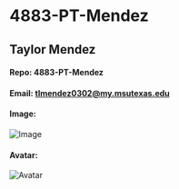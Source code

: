 # 4883-PT-Mendez
## Taylor Mendez
#### Repo: 4883-PT-Mendez
#### Email: tlmendez0302@my.msutexas.edu
#### Image:
![Image](https://avatars3.githubusercontent.com/u/60249734?s=400&u=c1eab82dee8a5c019ed43f968d064137c2f283e8&v=4)
#### Avatar:
![Avatar](https://scontent-dfw5-2.cdninstagram.com/v/t51.2885-19/s320x320/76887919_1329609790577471_6232016607560859648_n.jpg?_nc_ht=scontent-dfw5-2.cdninstagram.com&_nc_ohc=Mgd6osr5NsQAX_aNkZN&oh=cf0e8c1a34d5a56c9fb0fc753988f5d8&oe=5ECBCDAB)
